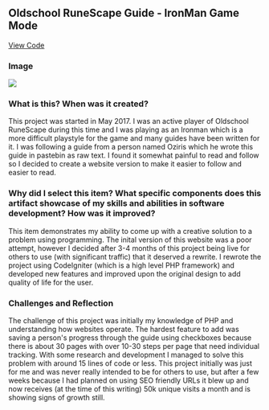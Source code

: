 ## Oldschool RuneScape Guide - IronMan Game Mode
[View Code](https://github.com/ColtonThompson/IronmanGuide)

### Image
<img src="https://i.imgur.com/2pttS0E.png">

### What is this? When was it created?
This project was started in May 2017. I was an active player of Oldschool RuneScape during this time and I was playing as an Ironman which is a more difficult playstyle for the game and many guides have been written for it. I was following a guide from a person named Oziris which he wrote this guide in pastebin as raw text. I found it somewhat painful to read and follow so I decided to create a website version to make it easier to follow and easier to read. 

### Why did I select this item? What specific components does this artifact showcase of my skills and abilities in software development? How was it improved?
This item demonstrates my ability to come up with a creative solution to a problem using programming. The inital version of this website was a poor attempt, however I decided after 3-4 months of this project being live for others to use (with significant traffic) that it deserved a rewrite. I rewrote the project using CodeIgniter (which is a high level PHP framework) and developed new features and improved upon the original design to add quality of life for the user.

### Challenges and Reflection
The challenge of this project was initially my knowledge of PHP and understanding how websites operate. The hardest feature to add was saving a person's progress through the guide using checkboxes because there is about 30 pages with over 10-30 steps per page that need individual tracking. With some research and development I managed to solve this problem with around 15 lines of code or less. This project initially was just for me and was never really intended to be for others to use, but after a few weeks because I had planned on using SEO friendly URLs it blew up and now receives (at the time of this writing) 50k unique visits a month and is showing signs of growth still.
